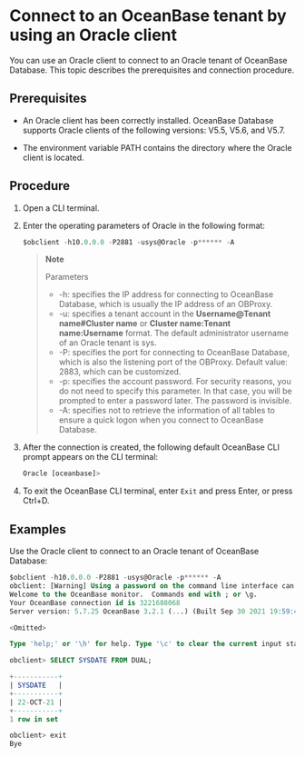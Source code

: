 # Connect to an OceanBase tenant by using an Oracle client

You can use an Oracle client to connect to an Oracle tenant of OceanBase Database. This topic describes the prerequisites and connection procedure.

## Prerequisites

* An Oracle client has been correctly installed. OceanBase Database supports Oracle clients of the following versions: V5.5, V5.6, and V5.7.

* The environment variable PATH contains the directory where the Oracle client is located.

## Procedure

1. Open a CLI terminal.

2. Enter the operating parameters of Oracle in the following format:

   ```sql
   $obclient -h10.0.0.0 -P2881 -usys@Oracle -p****** -A
   ```

   > **Note**
   >
   > Parameters
   >
   > * -h: specifies the IP address for connecting to OceanBase Database, which is usually the IP address of an OBProxy.
   > * -u: specifies a tenant account in the **Username@Tenant name#Cluster name** or **Cluster name:Tenant name:Username** format. The default administrator username of an Oracle tenant is sys.
   > * -P: specifies the port for connecting to OceanBase Database, which is also the listening port of the OBProxy. Default value: 2883, which can be customized.
   > * -p: specifies the account password. For security reasons, you do not need to specify this parameter. In that case, you will be prompted to enter a password later. The password is invisible.
   > * -A: specifies not to retrieve the information of all tables to ensure a quick logon when you connect to OceanBase Database.

3. After the connection is created, the following default OceanBase CLI prompt appears on the CLI terminal:

   ```sql
   Oracle [oceanbase]>
   ```

4. To exit the OceanBase CLI terminal, enter `Exit` and press Enter, or press Ctrl+D.

## Examples

Use the Oracle client to connect to an Oracle tenant of OceanBase Database:

```sql
$obclient -h10.0.0.0 -P2881 -usys@Oracle -p****** -A
obclient: [Warning] Using a password on the command line interface can be insecure.
Welcome to the OceanBase monitor.  Commands end with ; or \g.
Your OceanBase connection id is 3221688068
Server version: 5.7.25 OceanBase 3.2.1 (...) (Built Sep 30 2021 19:59:46)

<Omitted>

Type 'help;' or '\h' for help. Type '\c' to clear the current input statement.

obclient> SELECT SYSDATE FROM DUAL;

+-----------+
| SYSDATE   |
+-----------+
| 22-OCT-21 |
+-----------+
1 row in set

obclient> exit
Bye
```
